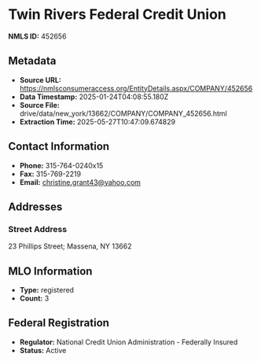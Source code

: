 # Twin Rivers Federal Credit Union

**NMLS ID:** 452656

## Metadata
- **Source URL:** https://nmlsconsumeraccess.org/EntityDetails.aspx/COMPANY/452656
- **Data Timestamp:** 2025-01-24T04:08:55.180Z
- **Source File:** drive/data/new_york/13662/COMPANY/COMPANY_452656.html
- **Extraction Time:** 2025-05-27T10:47:09.674829

## Contact Information
- **Phone:** 315-764-0240x15
- **Fax:** 315-769-2219
- **Email:** christine.grant43@yahoo.com

## Addresses
### Street Address
23 Phillips Street; Massena, NY 13662

## MLO Information
- **Type:** registered
- **Count:** 3

## Federal Registration
- **Regulator:** National Credit Union Administration - Federally Insured
- **Status:** Active
